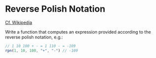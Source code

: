 # Reverse Polish Notation

[Cf. Wikipedia](https://en.wikipedia.org/wiki/Reverse_Polish_notation)

Write a function that computes an expression provided according to the reverse polish notation, e.g.:

```typescript
// 1 10 100 + - = 1 110 - = -109
rpn(1, 10, 100, "+", "-") // -109
```